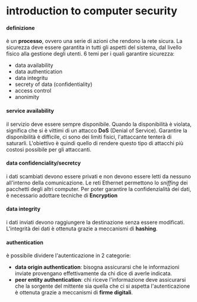 # introduction to computer security

#### definizione

è un **processo**, ovvero una serie di azioni che rendono la rete sicura. La sicurezza deve essere garantita in tutti gli aspetti del sistema, dal livello fisico alla gestione degli utenti.
6 temi per i quali garantire sicurezza:
- data availability
- data authentication
- data integritu
- secrety of data (confidentiality)
- access control
- anonimity

#### service availability
il servizio deve essere sempre disponibile. Quando la disponibilità è violata, significa che si è vittimi di un attacco **DoS** (Denial of Service).
Garantire la disponibilità è difficile, ci sono dei limiti fisici, l'attaccante tenterà di saturarli.
L'obiettivo è quindi quello di rendere questo tipo di attacchi più costosi possibile per gli attaccanti.

#### data confidenciality/secretcy
i dati scambiati devono essere privati e non devono essere letti da nessuno all'interno della comunicazione.
Le reti Ethernet permettono lo *sniffing* dei pacchetti degli altri computer.
Per poter garantire la confidenzialità dei dati, è necessario adottare tecniche di **Encryption**

#### data integrity
i dati inviati devono raggiungere la destinazione senza essere modificati.
L'integrità dei dati è ottenuta grazie a meccanismi di **hashing**.

#### authentication
è possibile dividere l'autenticazione in 2 categorie:
- **data origin authentication**: bisogna assicurarsi che le informazioni inviate provengano effettivamente da chi dice di averle indicata.
- **peer entity authentication**: chi riceve l'informazione deve assicurarsi che la sorgente del mittente sia quella che ci si aspetta
l'autenticazione è ottenuta grazie a meccanismi di **firme digitali**.

